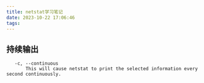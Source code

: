 ```yaml
---
title: netstat学习笔记
date: 2023-10-22 17:06:46
tags:
---
```


## 持续输出

```text
   -c, --continuous
       This will cause netstat to print the selected information every second continuously.
```
